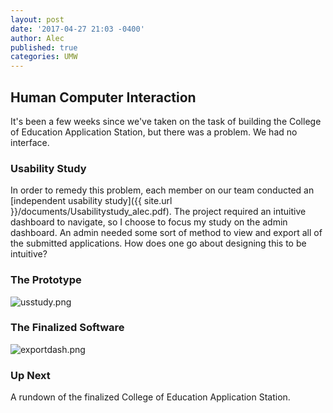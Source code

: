 ```yaml
---
layout: post
date: '2017-04-27 21:03 -0400'
author: Alec
published: true
categories: UMW
---
```

## Human Computer Interaction 

It's been a few weeks since we've taken on the task of building the College of Education Application Station, but there was a problem.  We had no interface.    


### Usability Study

In order to remedy this problem, each member on our team conducted an [independent usability study]({{ site.url }}/documents/Usabilitystudy_alec.pdf).  The project required an intuitive dashboard to navigate, so I choose to focus my study on the admin dashboard.  An admin needed some sort of method to view and export all of the submitted applications.  How does one go about designing this to be intuitive?

### The Prototype

![usstudy.png]({{site.baseurl}}/img/usstudy.png)

### The Finalized Software

![exportdash.png]({{site.baseurl}}/assets/exportdash.png)




### Up Next

A rundown of the finalized College of Education Application Station.
